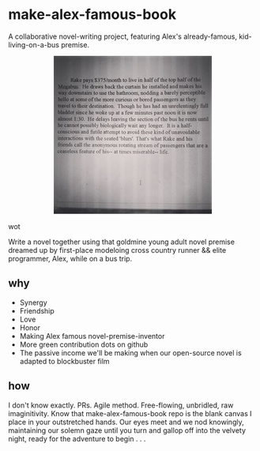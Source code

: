 # make-alex-famous-book
A collaborative novel-writing project, featuring Alex's already-famous, kid-living-on-a-bus premise.

<p align="center">
  <img src="megabus.jpg"/>
</p>
<p align="center><sup>Above is a real, unedited photograph of a computer screen displaying the cannon. Credit: Alex</sup></p>

## wot
Write a novel together using that goldmine young adult novel premise dreamed up by first-place modeloing cross country runner && elite programmer, Alex, while on a bus trip. 


## why
 - Synergy
 - Friendship
 - Love
 - Honor
 - Making Alex famous novel-premise-inventor
 - More green contribution dots on github
 - The passive income we'll be making when our open-source novel is adapted to blockbuster film

## how
I don't know exactly. PRs. Agile method. Free-flowing, unbridled, raw imaginitivity. Know that make-alex-famous-book repo is the blank canvas I place in your outstretched hands. Our eyes meet and we nod knowingly, maintaining our solemn gaze until you turn and gallop off into the velvety night, ready for the adventure to begin . . .
